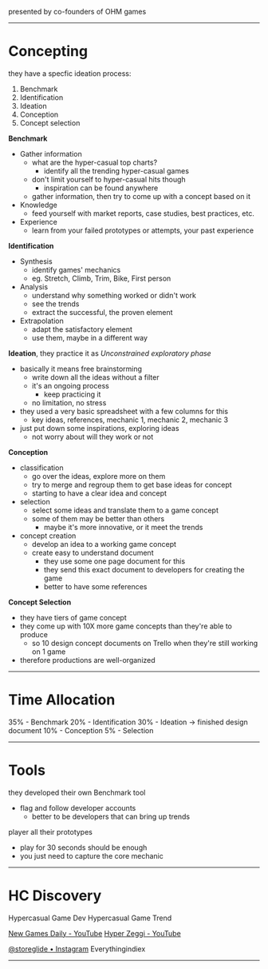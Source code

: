 presented by co-founders of OHM games
___

# Concepting

they have a specfic ideation process:
1. Benchmark
2. Identification
3. Ideation
4. Conception
5. Concept selection

**Benchmark**
* Gather information
	* what are the hyper-casual top charts?
		* identify all the trending hyper-casual games
	* don't limit yourself to hyper-casual hits though
		* inspiration can be found anywhere
	* gather information, then try to come up with a concept based on it
* Knowledge
	* feed yourself with market reports, case studies, best practices, etc.
* Experience
	* learn from your failed prototypes or attempts, your past experience

**Identification**
* Synthesis
	* identify games' mechanics
	* eg. Stretch, Climb, Trim, Bike, First person
* Analysis
	* understand why something worked or didn't work
	* see the trends
	* extract the successful, the proven element
* Extrapolation
	* adapt the satisfactory element
	* use them, maybe in a different way

**Ideation**, they practice it as *Unconstrained exploratory phase*
* basically it means free brainstorming
	* write down all the ideas without a filter
	* it's an ongoing process
		* keep practicing it
	* no limitation, no stress
* they used a very basic spreadsheet with a few columns for this
	* key ideas, references, mechanic 1, mechanic 2, mechanic 3
* just put down some inspirations, exploring ideas
	* not worry about will they work or not

**Conception**
* classification
	* go over the ideas, explore more on them
	* try to merge and regroup them to get base ideas for concept
	* starting to have a clear idea and concept
* selection
	* select some ideas and translate them to a game concept
	* some of them may be better than others
		* maybe it's more innovative, or it meet the trends
* concept creation
	* develop an idea to a working game concept
	* create easy to understand document
		* they use some one page document for this
		* they send this exact document to developers for creating the game
		* better to have some references

**Concept Selection**
* they have tiers of game concept
* they come up with 10X more game concepts than they're able to produce
	* so 10 design concept documents on Trello when they're still working on 1 game
* therefore productions are well-organized
___

# Time Allocation

35% - Benchmark
20% - Identification
30% - Ideation → finished design document
10% - Conception
 5% - Selection
___

# Tools

they developed their own Benchmark tool
* flag and follow developer accounts
	* better to be developers that can bring up trends

player all their prototypes
* play for 30 seconds should be enough
* you just need to capture the core mechanic
___

# HC Discovery

Hypercasual Game Dev
Hypercasual Game Trend

[New Games Daily - YouTube](https://www.youtube.com/channel/UCxqmlztVA1plOoXqYigJy9g)
[Hyper Zeggi - YouTube](https://www.youtube.com/c/HyperZeggi)

[@storeglide • Instagram](https://www.instagram.com/storeglide/)
Everythingindiex
___
